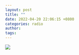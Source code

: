 ```yaml
---
layout: post
title: ""
date: 2022-04-20 22:06:15 +0800
categories: radio
author: 
tags: 
---
```

![]({{site.baseurl}}/images/cover_20220420.jpg)



